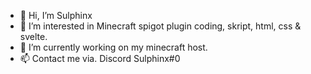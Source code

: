 - 👋 Hi, I’m Sulphinx
- 👀 I’m interested in Minecraft spigot plugin coding, skript, html, css & svelte.
- 🌱 I’m currently working on my minecraft host.
- 📫 Contact me via. Discord Sulphinx#0

<!---
P3psiiii/P3psiiii is a ✨ special ✨ repository because its `README.md` (this file) appears on your GitHub profile.
You can click the Preview link to take a look at your changes.
--->
